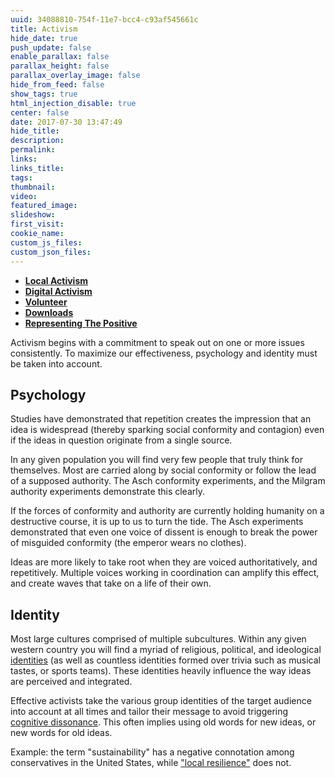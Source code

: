 ```yaml
---
uuid: 34088810-754f-11e7-bcc4-c93af545661c
title: Activism
hide_date: true
push_update: false
enable_parallax: false
parallax_height: false
parallax_overlay_image: false
hide_from_feed: false
show_tags: true
html_injection_disable: true
center: false
date: 2017-07-30 13:47:49
hide_title:
description:
permalink:
links:
links_title:
tags:
thumbnail:
video:
featured_image:
slideshow:
first_visit:
cookie_name:
custom_js_files:
custom_json_files:
---
```

* **[Local Activism](/activism/local)**
* **[Digital Activism](/activism/digital)**
* **[Volunteer](/activism/volunteer)**
* **[Downloads](/activism/downloads)**
* **[Representing The Positive](/activism/representing-the-positive)**

Activism begins with a commitment to speak out on one or more issues consistently. To maximize our effectiveness, psychology and identity must be taken into account.

## Psychology

Studies have demonstrated that repetition creates the impression that an idea is widespread (thereby sparking social conformity and contagion) even if the ideas in question originate from a single source. 

In any given population you will find very few people that truly think for themselves. Most are carried along by social conformity or follow the lead of a supposed authority. The Asch conformity experiments, and the Milgram authority experiments demonstrate this clearly. 

If the forces of conformity and authority are currently holding humanity on a destructive course, it is up to us to turn the tide. The Asch experiments demonstrated that even one voice of dissent is enough to break the power of misguided conformity (the emperor wears no clothes). 

Ideas are more likely to take root when they are voiced authoritatively, and repetitively. Multiple voices working in coordination can amplify this effect, and create waves that take on a life of their own.

## Identity
Most large cultures comprised of multiple subcultures. Within any given western country you will find a myriad of religious, political, and ideological [identities](/modules/tribal-identity) (as well as countless identities formed over trivia such as musical tastes, or sports teams). These identities heavily influence the way ideas are perceived and integrated. 

Effective activists take the various group identities of the target audience into account at all times and tailor their message to avoid triggering [cognitive dissonance](/modules/cognitive-dissonance). This often implies using old words for new ideas, or new words for old ideas. 

Example: the term "sustainability" has a negative connotation among conservatives in the United States, while ["local resilience"](/modules/local-resilience) does not.



